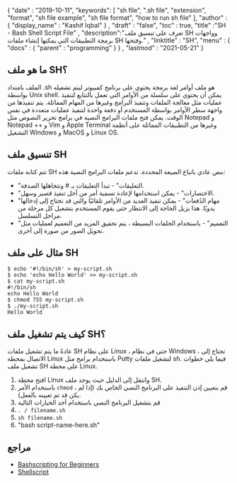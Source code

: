 {
  "date" : "2019-10-11",
  "keywords": [ "sh file", ".sh file", "extension", "format", "sh file example", "sh file format", "how to run sh file" ],
  "author" : {
    "display_name" : "Kashif Iqbal"
} ,
  "draft" : "false",
  "toc" : true,
  "title" :"SH - Bash Shell Script File" ,
  "description":"تعرف على تنسيق ملف SH وواجهات برمجة التطبيقات التي يمكنها إنشاء ملفات SH وفتحها." ,
  "linktitle" : "SH",
  "menu" : {
    "docs" : {
      "parent" : "programming"
}
} ,
  "lastmod" : "2021-05-21"
}

## ما هو ملف SH؟

الملف بامتداد .sh هو ملف أوامر لغة برمجة يحتوي على برنامج كمبيوتر ليتم تشغيله بواسطة Unix shell. يمكن أن يحتوي على سلسلة من الأوامر التي تعمل بالتتابع لتنفيذ عمليات مثل معالجة الملفات وتنفيذ البرامج وغيرها من المهام المماثلة. يتم تنفيذها من واجهة سطر الأوامر بواسطة المستخدم أو دفعة واحدة لتنفيذ عمليات متعددة في نفس الوقت. يمكن فتح ملفات البرامج النصية في برامج تحرير النصوص مثل Notepad و Notepad ++ و Vim و Apple Terminal وغيرها من التطبيقات المماثلة على أنظمة التشغيل Windows و MacOS و Linux OS.

## تنسيق ملف SH

تتم كتابة ملفات SH بنص عادي باتباع الصيغة المحددة. تدعم ملفات البرامج النصية هذه:

* "التعليقات" - تبدأ التعليقات بـ # وتتجاهلها الصدفة.
* "الاختصارات" - يمكن استخدامها لإعادة تسمية أمر من أجل تنفيذ قصير وسهل.
* "مهام الدُفعات" - يمكن تنفيذ العديد من الأوامر تلقائيًا والتي قد تحتاج إلى إدخالها يدويًا. هذا يزيل الحاجة إلى الانتظار حتى يقوم المستخدم بتشغيل كل مرحلة من مراحل التسلسل.
* "التعميم" - باستخدام الحلقات البسيطة ، يتم تحقيق المزيد من التعميم لعمليات مثل تحويل الصور من صورة إلى أخرى.

## مثال على ملف SH

```
$ echo '#!/bin/sh' > my-script.sh
$ echo 'echo Hello World' >> my-script.sh
$ cat my-script.sh
#!/bin/sh
echo Hello World
$ chmod 755 my-script.sh
$ ./my-script.sh
Hello World
```
## كيف يتم تشغيل ملف SH؟
عادةً ما يتم تشغيل ملفات SH على نظام Linux ، حتى في نظام Windows ، تحتاج إلى الاتصال بمحطة Linux باستخدام برامج مثل Putty لتشغيل ملفات sh. فيما يلي خطوات تشغيل ملف SH على محطة Linux.

1. افتح محطة Linux وانتقل إلى الدليل حيث يوجد ملف SH.
2. باستخدام الأمر `chmod` ، قم بتعيين إذن التنفيذ على البرنامج النصي الخاص بك (إذا لم يكن قد تم تعيينه بالفعل).
3. قم بتشغيل البرنامج النصي باستخدام أحد الخيارات التالية
1. `. / filename.sh`
2. `sh filename.sh`
3. "bash script-name-here.sh"

## مراجع

* [Bashscripting for Beginners](https://help.ubuntu.com/community/Beginners/BashScripting)
* [Shellscript](https://www.shellscript.sh/)

